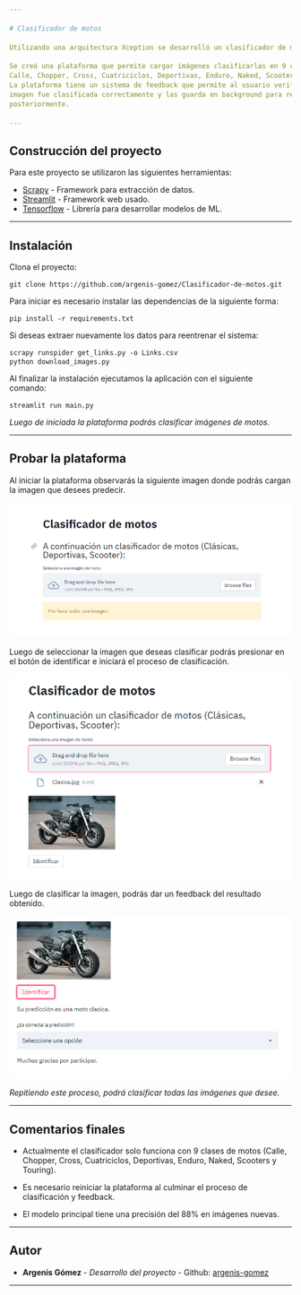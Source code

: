```yaml
---

# Clasificador de motos

Utilizando una arquitectura Xception se desarrolló un clasificador de motos.

Se creó una plataforma que permite cargar imágenes clasificarlas en 9 clases diferentes,
Calle, Chopper, Cross, Cuatriciclos, Deportivas, Enduro, Naked, Scooters y Touring.
La plataforma tiene un sistema de feedback que permite al usuario verificar si la 
imagen fue clasificada correctamente y las guarda en background para reentrenar el sistema
posteriormente.

---
```


## Construcción del proyecto

Para este proyecto se utilizaron las siguientes herramientas:

* [Scrapy](https://scrapy.org/) - Framework para extracción de datos.
* [Streamlit](https://streamlit.io/) - Framework web usado.
* [Tensorflow](https://www.tensorflow.org/) - Librería para desarrollar modelos de ML.

---

## Instalación

Clona el proyecto:

```
git clone https://github.com/argenis-gomez/Clasificador-de-motos.git
```

Para iniciar es necesario instalar las dependencias de la siguiente forma:

```
pip install -r requirements.txt
```

Si deseas extraer nuevamente los datos para reentrenar el sistema:

```
scrapy runspider get_links.py -o Links.csv
python download_images.py
```


Al finalizar la instalación ejecutamos la aplicación con el siguiente comando:

```
streamlit run main.py
```

_Luego de iniciada la plataforma podrás clasificar imágenes de motos._

---

## Probar la plataforma

Al iniciar la plataforma observarás la siguiente imagen donde podrás cargan la imagen 
que desees predecir.

![Inicio-Plataforma](Capturas/inicio.png "Inicio-Plataforma")

Luego de seleccionar la imagen que deseas clasificar podrás presionar en el botón de 
identificar e iniciará el proceso de clasificación.

![Identificar-moto](Capturas/clasificar.png "Identificar-moto")

Luego de clasificar la imagen, podrás dar un feedback del resultado obtenido.

![Feedback](Capturas/feedback.png "Feedback")

_Repitiendo este proceso, podrá clasificar todas las imágenes que desee._

---

## Comentarios finales

* Actualmente el clasificador solo funciona con 9 clases de motos (Calle, Chopper, Cross, Cuatriciclos, Deportivas,
  Enduro, Naked, Scooters y Touring).
  
* Es necesario reiniciar la plataforma al culminar el proceso de clasificación y feedback.

* El modelo principal tiene una precisión del 88% en imágenes nuevas.

---

## Autor

* **Argenis Gómez** - *Desarrollo del proyecto* - Github: [argenis-gomez](https://github.com/argenis-gomez)

---
